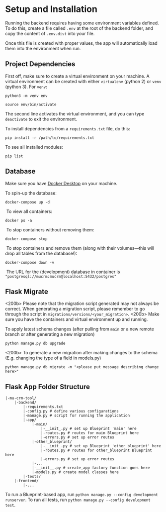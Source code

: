 # Setup and Installation

Running the backend requires having some environment variables defined. To do this, create a file called `.env` at the root of the backend folder, and copy the content of `.env.dist` into your file.

Once this file is created with proper values, the app will automatically load them into the environment when run.

## Project Dependencies

First off, make sure to create a virtual environment on your machine. A virtual environment can be created with either `virtualenv` (python 2) or `venv` (python 3). For `venv`:

```
python3 -m venv env

source env/bin/activate
```

The second line activates the virtual environment, and you can type `deactivate` to exit the environment.

To install dependencies from a `requirements.txt` file, do this:

```
pip install -r /path/to/requirements.txt
```

To see all installed modules:

```
pip list
```

## Database
​Make sure you have [Docker Desktop](https://www.docker.com/get-started) on your machine.

To spin-up the database:
​
```
docker-compose up -d
```
​
To view all containers:
​
```
docker ps -a
```
​
To stop containers without removing them:
​
```
docker-compose stop
```
​
To stop containers and remove them (along with their volumes—this will drop all tables from the database!):
​
```
docker-compose down -v
```
​
The URL for the (development) database in container is `"postgresql://mucrm:mucrm@localhost:5432/postgres"`

## Flask Migrate
<200b> Please note that the migration script generated may not always be correct. When generating a migration script, please remember to go through the script in `migrations/versions/<your_migration>`.
<200b> Make sure you have the containers and virtual environment up and running.

To apply latest schema changes (after pulling from `main` or a new remote branch or after generating a new migration)
```
python manage.py db upgrade
```
<200b>
To generate a new migration after making changes to the schema (E.g. changing the type of a field in models.py)
```
python manage.py db migrate -m "<please put message describing change here>"
```


## Flask App Folder Structure

```
|-mu-crm-tool/
	|-backend/
		|-requirements.txt
		|-config.py # define various configurations
		|-manage.py # script for running the application
		|-app/
			|-main/
				|-__init_.py # set up Blueprint 'main' here
				|-routes.py # routes for main Blueprint here
				|-errors.py # set up error routes
			|-other_blueprint/
				|-__init_.py # set up Blueprint 'other_blueprint' here
				|-routes.py # routes for other_blueprint Blueprint here
				|-errors.py # set up error routes
			|-...
			|-__init__.py # create_app factory function goes here
			|-models.py # create model classes here
		|-tests/
	|-frontend/
		|-...
```

To run a Blueprint-based app, run `python manage.py --config development runserver`. To run all tests, run `python manage.py --config development test`.
